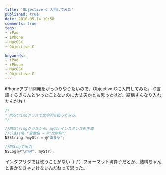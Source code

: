 ```yaml
---
title: 'Objective-C 入門してみた'
published: true
date: 2010-05-14 10:58
comments: true
tags:
- iPad
- iPhone
- MacOSX
- Objective-C

keywords:
- iPad
- iPhone
- MacOSX
- Objective-C
---
```

iPhoneアプリ開発をがっつりやりたいので、Objective-Cに入門してみた。
C言語すらきちんとやったことないのに大丈夫かとも思ったけど、結構すんなり入れたんだお！


```c
/*
* NSStringクラスで文字列を扱ってみる。
*/

//NSStringクラスから、myStrインスタンスを生成
//Class名 *変数名 = @"文字列";
NSString *myStr = @"あひゃ";

//NSLogで出力
NSLog(@"\n%@", myStr);
```

インタプリタでは使うことがない（？）フォーマット演算子だとか、結構ちゃんと書かなきゃいけないんだねって思った。